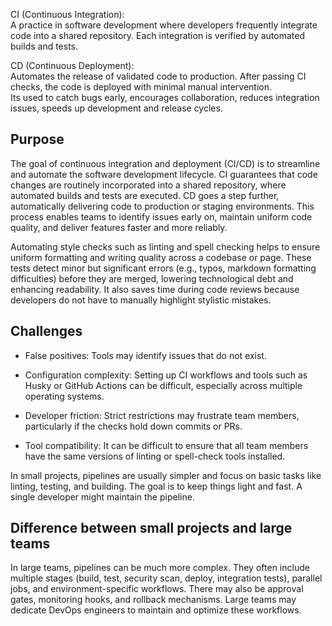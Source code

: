 CI (Continuous Integration):  
A practice in software development where developers frequently integrate code into a shared repository. Each integration is verified by automated builds and tests.  

CD (Continuous Deployment):  
Automates the release of validated code to production. After passing CI checks, the code is deployed with minimal manual intervention.  
Its used to catch bugs early, encourages collaboration, reduces integration issues, speeds up development and release cycles.  

## Purpose  

The goal of continuous integration and deployment (CI/CD) is to streamline and automate the software development lifecycle. CI guarantees that code changes are routinely incorporated into a shared repository, where automated builds and tests are executed. CD goes a step further, automatically delivering code to production or staging environments. This process enables teams to identify issues early on, maintain uniform code quality, and deliver features faster and more reliably.   

Automating style checks such as linting and spell checking helps to ensure uniform formatting and writing quality across a codebase or page. These tests detect minor but significant errors (e.g., typos, markdown formatting difficulties) before they are merged, lowering technological debt and enhancing readability. It also saves time during code reviews because developers do not have to manually highlight stylistic mistakes.

## Challenges  

* False positives: Tools may identify issues that do not exist.

* Configuration complexity: Setting up CI workflows and tools such as Husky or GitHub Actions can be difficult, especially across multiple operating systems.

* Developer friction: Strict restrictions may frustrate team members, particularly if the checks hold down commits or PRs.

* Tool compatibility: It can be difficult to ensure that all team members have the same versions of linting or spell-check tools installed.

In small projects, pipelines are usually simpler and focus on basic tasks like linting, testing, and building. The goal is to keep things light and fast. A single developer might maintain the pipeline.

## Difference between small projects and large teams  
In large teams, pipelines can be much more complex. They often include multiple stages (build, test, security scan, deploy, integration tests), parallel jobs, and environment-specific workflows. There may also be approval gates, monitoring hooks, and rollback mechanisms. Large teams may dedicate DevOps engineers to maintain and optimize these workflows.

